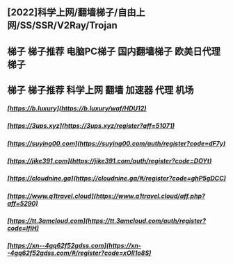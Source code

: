 ## [2022]科学上网/翻墙梯子/自由上网/SS/SSR/V2Ray/Trojan  
## 梯子 梯子推荐 电脑PC梯子 国内翻墙梯子 欧美日代理梯子  
## 梯子 梯子推荐 科学上网 翻墙 加速器 代理 机场  

##### [https://b.luxury](https://b.luxury/waf/HDU12)  
##### [https://3ups.xyz](https://3ups.xyz/register?aff=51071)  
##### [https://suying00.com](https://suying00.com/auth/register?code=dF7y)  
##### [https://jike391.com](https://jike391.com/auth/register?code=DOYt)  
##### [https://cloudnine.ga](https://cloudnine.ga/#/register?code=ghP5gDCC)  
##### [https://www.q1travel.cloud](https://www.q1travel.cloud/aff.php?aff=5290)
##### [https://tt.3amcloud.com](https://tt.3amcloud.com/auth/register?code=lfiH)
##### [https://xn--4gq62f52gdss.com](https://xn--4gq62f52gdss.com/#/register?code=xOlI1o8S)
